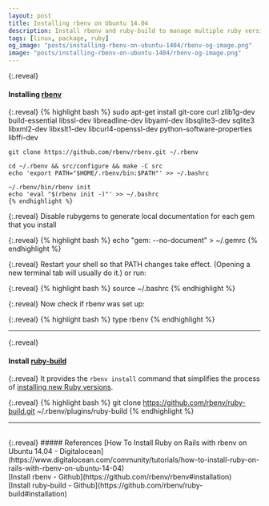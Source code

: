 ```yaml
---
layout: post
title: Installing rbenv on Ubuntu 14.04
description: Install rbenv and ruby-build to manage multiple ruby versions on Ubuntu 14.04
tags: [linux, package, ruby]
og_image: "posts/installing-rbenv-on-ubuntu-1404/rbenv-og-image.png"
image: "posts/installing-rbenv-on-ubuntu-1404/rbenv-og-image.png"
---
```


{:.reveal}
#### Installing [rbenv](https://github.com/rbenv/rbenv#installation)

{:.reveal}
    {% highlight bash %}
    sudo apt-get install git-core curl zlib1g-dev build-essential libssl-dev libreadline-dev libyaml-dev libsqlite3-dev sqlite3 libxml2-dev libxslt1-dev libcurl4-openssl-dev python-software-properties libffi-dev
    
    git clone https://github.com/rbenv/rbenv.git ~/.rbenv
    
    cd ~/.rbenv && src/configure && make -C src
    echo 'export PATH="$HOME/.rbenv/bin:$PATH"' >> ~/.bashrc
    
    ~/.rbenv/bin/rbenv init
    echo 'eval "$(rbenv init -)"' >> ~/.bashrc
    {% endhighlight %}
    
{:.reveal}
Disable rubygems to generate local documentation for each gem that you install

{:.reveal}
    {% highlight bash %}
    echo "gem: --no-document" > ~/.gemrc
    {% endhighlight %}

{:.reveal}
Restart your shell so that PATH changes take effect. (Opening a new terminal tab will usually do it.) or run:

{:.reveal}
    {% highlight bash %}
    source ~/.bashrc
    {% endhighlight %}

{:.reveal}
Now check if rbenv was set up:

{:.reveal}
    {% highlight bash %}
    type rbenv
    {% endhighlight %}

---
{:.reveal}
#### Install [ruby-build](https://github.com/rbenv/ruby-build#readme)
{:.reveal}
It provides the `rbenv install` command that simplifies the process of [installing new Ruby versions](https://github.com/rbenv/rbenv#installing-ruby-versions).

{:.reveal}
    {% highlight bash %}
    git clone https://github.com/rbenv/ruby-build.git ~/.rbenv/plugins/ruby-build
    {% endhighlight %}

---
<br>
{:.reveal}
##### References
[How To Install Ruby on Rails with rbenv on Ubuntu 14.04 - Digitalocean](https://www.digitalocean.com/community/tutorials/how-to-install-ruby-on-rails-with-rbenv-on-ubuntu-14-04) 
<br>
[Install rbenv - Github](https://github.com/rbenv/rbenv#installation) 
<br>
[Install ruby-build - Github](https://github.com/rbenv/ruby-build#installation) 

